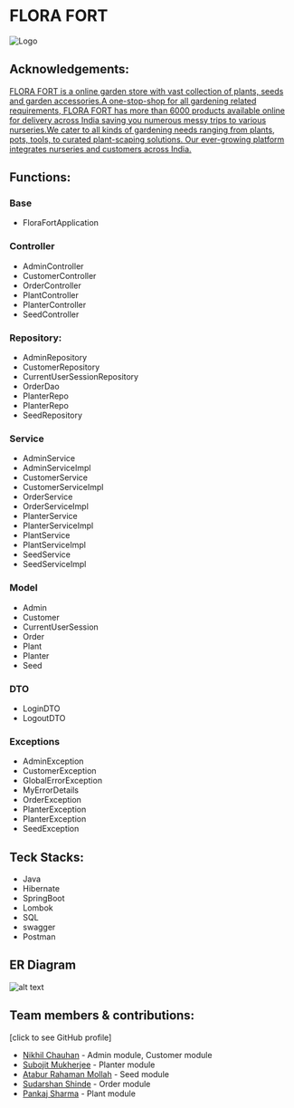 
# FLORA FORT


![Logo](https://user-images.githubusercontent.com/105915351/201520600-c9177661-043b-4be2-8568-0049ecc489b6.png)


## Acknowledgements:

[FLORA FORT is a online garden store with vast collection of plants, seeds and garden accessories.A one-stop-shop for all gardening related requirements, FLORA FORT has more than 6000 products available online for delivery across India saving you numerous messy trips to various nurseries.We cater to all kinds of gardening needs ranging from plants, pots, tools, to curated plant-scaping solutions. Our ever-growing platform integrates nurseries and customers across India. ]()
## Functions:

### Base
- FloraFortApplication

### Controller
- AdminController
- CustomerController
- OrderController
- PlantController
- PlanterController
- SeedController

### Repository:
- AdminRepository
- CustomerRepository
- CurrentUserSessionRepository
- OrderDao
- PlanterRepo
- PlanterRepo
- SeedRepository

### Service
- AdminService
- AdminServiceImpl
- CustomerService
- CustomerServiceImpl
- OrderService
- OrderServiceImpl
- PlanterService
- PlanterServiceImpl
- PlantService
- PlantServiceImpl
- SeedService
- SeedServiceImpl

### Model
- Admin
- Customer
- CurrentUserSession
- Order
- Plant 
- Planter 
- Seed

### DTO
- LoginDTO
- LogoutDTO

### Exceptions
- AdminException
- CustomerException
- GlobalErrorException
- MyErrorDetails
- OrderException
- PlanterException
- PlanterException
- SeedException
## Teck Stacks:

- Java
- Hibernate
- SpringBoot
- Lombok
- SQL
- swagger
- Postman
##  ER Diagram

![alt text](https://user-images.githubusercontent.com/105915351/201520484-d274a422-21c2-4de0-afb7-d9e192ea6378.jpg)
## Team members & contributions:
[click to see GitHub profile]

- [Nikhil Chauhan](https://github.com/NLucifer03) - Admin module, Customer module
- [Subojit Mukherjee](https://github.com/subo8083) - Planter module
- [Atabur Rahaman Mollah](https://github.com/Ataburjee) - Seed module
- [Sudarshan Shinde](https://github.com/sudarshan1309) - Order module
- [Pankaj Sharma](https://github.com/Pankajsharma8221) - Plant module

